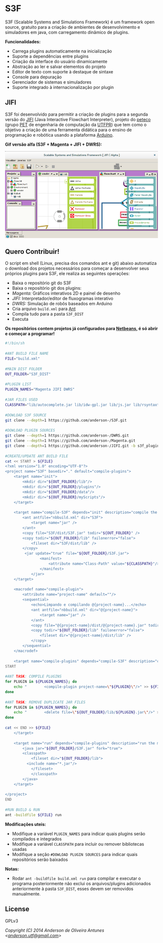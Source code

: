 S3F
===

S3F (Scalable Systems and Simulations Framework) é um framework open source, gratuito para a criação de ambientes de desenvolvimento e simuladores em java, com carregamento dinâmico de plugins.


**Funcionalidades:**

- Carrega plugins automaticamente na inicialização
- Suporte a dependências entre plugins
- Criação da interface do usuário dinamicamente
- Abstração ao ler e salvar elementos do projeto
- Editor de texto com suporte à destaque de sintaxe
- Console para depuração
- Gerenciador de sistemas e simuladores
- Suporte integrado à internacionalização por plugin

JIFI
----

S3F foi desenvolvido para permitir a criação de plugins para a segunda versão do [JIFI] (Java Interactive Flowchart Interpreter), projeto do [peteco] (grupo [PET] de engenharia de computação da [UTFPR]) que tem como o objetivo a criação de uma ferramenta didática para o ensino de programação e robótica usando a plataforma [Arduino].

**Gif versão alfa (S3F + Magenta + JIFI + DWRS):**

![gif](https://github.com/anderson-/S3F/raw/master/alfa.gif "S3F+Magenta+JIFI+DWRS versão alfa")

Quero Contribuir!
-----------------

O script em shell (Linux, precisa dos comandos ant e git) abaixo automatiza o download dos projetos necessários para começar a desenvolver seus próprios plugins para S3F, ele realiza as seguintes operações:

- Baixa o repositório git do S3F
- Baixa o repositório git dos plugins:
 - *Magenta:* Gráficos interativos 2D e painel de desenho
 - *JIFI:* Interpretador/editor de fluxogramas interativo
 - *DWRS:* Simulação de robôs baseados em Arduino
- Cria arquivo `build.xml` para [Ant]
- Compila tudo para a pasta `S3F_DIST`
- Executa

**Os repositórios contem projetos já configurados para [Netbeans], é só abrir e começar a programar!**


```sh
#!/bin/sh

#ANT BUILD FILE NAME
FILE="build.xml"

#MAIN DIST FOLDER
OUT_FOLDER="S3F_DIST"

#PLUGIN LIST
PLUGIN_NAMES="Magenta JIFI DWRS"

#JAR FILES USED
CLASSPATH="lib/autocomplete.jar lib/idw-gpl.jar lib/js.jar lib/rsyntaxtextarea.jar lib/jep-2.4.1.jar lib/RXTXcomm.jar"

#DOWLOAD S3F SOURCE
git clone --depth=1 https://github.com/anderson-/S3F.git

#DOWLOAD PLUGIN SOURCES
git clone --depth=1 https://github.com/anderson-/DWRS.git
git clone --depth=1 https://github.com/anderson-/Magenta.git
git clone --depth=1 https://github.com/anderson-/JIFI.git -b s3f_plugin

#CREATE/UPDATE ANT BUILD FILE
cat << START > ${FILE}
<?xml version="1.0" encoding="UTF-8"?>
<project name="S3F" basedir="." default="compile-plugins">
    <target name="init">
        <mkdir dir="${OUT_FOLDER}/lib"/>
        <mkdir dir="${OUT_FOLDER}/plugins"/>
        <mkdir dir="${OUT_FOLDER}/data"/>
        <mkdir dir="${OUT_FOLDER}/myScripts"/>
    </target>
    
    <target name="compile-S3F" depends="init" description="compile the main project">
        <ant antfile="nbbuild.xml" dir="S3F">
            <target name="jar" />
        </ant>
        <copy file="S3F/dist/S3F.jar" todir="${OUT_FOLDER}" />
        <copy todir="${OUT_FOLDER}/lib" failonerror="false">
            <fileset dir="S3F/dist/lib" />
        </copy>
	     <jar update="true" file="${OUT_FOLDER}/S3F.jar">
                <manifest>
                    <attribute name="Class-Path" value="${CLASSPATH}"/>
                </manifest>
            </jar>
    </target>
    
    <macrodef name="compile-plugin">
        <attribute name="project-name" default=""/>
        <sequential>
            <echo>Limpando e compilando @{project-name}...</echo>
            <ant antfile="nbbuild.xml" dir="@{project-name}">
                <target name="jar" />
            </ant>
            <copy file="@{project-name}/dist/@{project-name}.jar" todir="${OUT_FOLDER}/plugins" />
            <copy todir="${OUT_FOLDER}/lib" failonerror="false">
                <fileset dir="@{project-name}/dist/lib" />
            </copy>
        </sequential>
    </macrodef>
    
    <target name="compile-plugins" depends="compile-S3F" description="compile all the plugins">
START

#ANT TASK: COMPILE PLUGINS
for PLUGIN in ${PLUGIN_NAMES}; do
	echo "        <compile-plugin project-name=\"${PLUGIN}\"/>" >> ${FILE}
done

#ANT TASK: REMOVE DUPLICATE JAR FILES
for PLUGIN in ${PLUGIN_NAMES}; do
	echo "        <delete file=\"${OUT_FOLDER}/lib/${PLUGIN}.jar\"/>" >> ${FILE}
done

cat << END >> ${FILE}
    </target>
    
    <target name="run" depends="compile-plugins" description="run the main project with plugins">
        <java jar="${OUT_FOLDER}/S3F.jar" fork="true">
	    <classpath>
	        <fileset dir="${OUT_FOLDER}/lib">
		  <include name="*.jar"/>
	        </fileset>
            </classpath>
        </java>
    </target>

</project>
END

#RUN BUILD & RUN
ant -buildfile ${FILE} run

```

**Modificações uteis:**
- Modifique a variável `PLUGIN_NAMES` para indicar quais plugins serão compilados e integrados
- Modifique a variável `CLASSPATH` para incluir ou remover bibliotecas usadas
- Modifique a seção `#DOWLOAD PLUGIN SOURCES` para indicar quais repositórios serão baixados

**Notas:**
- Rodar `ant -buildfile build.xml run` para compilar e executar o programa posteriormente não exclui os arquivos/plugins adicionados anteriormente à pasta `S3F_DIST`, esses devem ser removidos manualmente.


License
----

GPLv3

*Copyright (C) 2014 Anderson de Oliveira Antunes <<anderson.utf@gmail.com>>*

[jifi]:https://github.com/anderson-/JIFI
[peteco]:http://dainf.ct.utfpr.edu.br/peteco/cursos/robotica
[pet]:portal.mec.gov.br/pet
[utfpr]:http://www.utfpr.edu.
[arduino]:www.arduino.cc
[ant]:http://ant.apache.org
[netbeans]:https://netbeans.org
